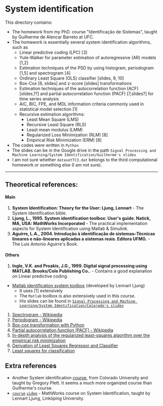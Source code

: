 # System identification

This directory contains:
- The homework from my PhD. course "Identificação de Sistemas", taught by Guilherme de Alencar Barreto at UFC.
- The homework is essentially several system identification algorithms, such as
    - Linear predictive coding (LPC) [3]
    - Yule-Walker for parameter estimation of autoregressive (AR) models [1,2]
    - Estimation techniques of the PSD by using histogram, periodogram [1,5] and spectrogram [4]
    - Ordinary Least Square (OLS) classifier [slides, 9, 10]
    - Box-Cox [6, slides] and z-score [slides] transformations
    - Estimation techniques of the autocorrelation function (ACF) [slides,1?] and partial autocorrelation function (PACF) [7,slides?] for time series analysis
    - AIC, BIC, FPE, and MDL information criteria commonly used in statistical model selection [1]
    - Recursive estimation algorithms:
        - Least Mean Square (LMS)
        - Recursive Least Square (RLS)
        - Least mean modulus (LMM)
        - Regularized Loss Minimization (RLM) [8]
        - Empirical Risk Minimization (ERM) [8]
- The codes were written in `Python`
- The slides can be in the Google drive in the path `Signal Processing and Machine Learning/System Identification/Guilherme's slides`
- I am not sure whether `datasetTC3.dat` belongs to the third computational homework or something else (I am not sure).


---
## Theoretical references:

#### Main

1. **System Identification: Theory for the User: Ljung, Lennart** - The System Identification bible.
2. **Ljung, L., 1995. System identification toolbox: User's guide. Natick, MA, USA: MathWorks Incorporated** - The practical implementation aspects for System Identification using Matlab & Simulink.
1. **Aguirre, L.A., 2004. Introdução à identificação de sistemas–Técnicas lineares e não-lineares aplicadas a sistemas reais. Editora UFMG.** - The Luis Antonio Aguirre's Book.

#### Others
1. **Ingle, V.K. and Proakis, J.G., 1999. Digital signal processing using MATLAB. Brooks/Cole Publishing Co..** - Contains a good explanation on Linear predictive coding.
- [Matlab identification system toolbox](https://www.mathworks.com/videos/lennart-ljung-on-system-identification-toolbox-advice-for-beginners-96988.html) (developed by Lennart Ljung)
    - It uses [1] extensively
    - The `Matlab` toolbox is also extensively used in this course.
    - His slides can be found in [`Signal Processing and Machine Learning/System Identification/Colorado's slides`](https://drive.google.com/drive/folders/1CpVOSYmcbwPrMXsJcpOq-4WFjBhq8Tit?usp=drive_link)
1. [Spectrogram - Wikipedia](https://en.wikipedia.org/wiki/Spectrogram)
1. [Periodogram - Wikipedia](https://en.wikipedia.org/wiki/Periodogram)
1. [Box-cox transformation with Python](https://builtin.com/data-science/box-cox-transformation-target-variable)
1. [Partial autocorrelation function (PACF) - Wikipedia](https://en.wikipedia.org/wiki/Partial_autocorrelation_function)
1. [In-depth analysis of the regularized least-squares algorithm over the empirical risk minimization](https://towardsdatascience.com/in-depth-analysis-of-the-regularized-least-squares-algorithm-over-the-empirical-risk-minimization-729a1433447f)
1. [Derivation of Least Squares Regressor and Classifier](https://towardsdatascience.com/derivation-of-least-squares-regressor-and-classifier-708be1358fe9?gi=e125c07c46de)
1. [Least squares for classification](https://notesonai.com/Least+squares+for+classification)

## Extra references

- Another System identification [course](http://mocha-java.uccs.edu/ECE5560/index.html), from Colorado University and taught by Gregory Plett. It seems a much more organized course than Guilherme's course.
- [`course`](https://www.mathworks.com/videos/series/system-identification.html) [`video`](https://www.mathworks.com/videos/introduction-to-system-identification-81796.html) - MathWorks course on System Identification, taught by Lennart Ljung, Linköping University.
